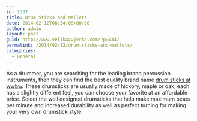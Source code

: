 ```yaml
---
id: 1337
title: Drum Sticks and Mallets
date: 2014-02-12T06:34:00+00:00
author: admin
layout: post
guid: http://www.velikazvjerka.com/?p=1337
permalink: /2014/02/12/drum-sticks-and-mallets/
categories:
  - General
---
```

As a drummer, you are searching for the leading brand percussion instruments, then they can find the best quality brand name [drum sticks at wwbw](http://www.wwbw.com/Drum-Sticks-Drum-Sticks---Mallets.wwbw). These drumsticks are usually made of hickory, maple or oak, each has a slightly different feel, you can choose your favorite at an affordable price. Select the well designed drumsticks that help make maximum beats per minute and increased durability as well as perfect turning for making your very own drumstick style.
